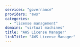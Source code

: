 ```yaml
---
services: "governance"
providers: "aws"
categories:
  - "license management"
domains: "virtual machines"
title: "AWS License Manager"
linkTitle: "AWS License Manager"
---
```

